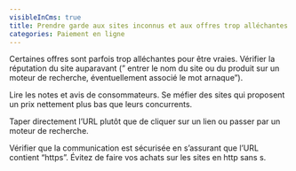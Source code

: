 ```yaml
---
visibleInCms: true
title: Prendre garde aux sites inconnus et aux offres trop alléchantes.
categories: Paiement en ligne
---
```

Certaines offres sont parfois trop alléchantes pour être vraies. Vérifier la réputation du site auparavant (” entrer le nom du site ou du produit sur un moteur de recherche, éventuellement associé le mot arnaque”). 

Lire les notes et avis de consommateurs. Se méfier des sites qui proposent un prix nettement plus bas que leurs concurrents. 

Taper directement l’URL plutôt que de cliquer sur un lien ou passer par un moteur de recherche. 

Vérifier que la communication est sécurisée en s’assurant que l’URL contient “https”. Évitez de faire vos achats sur les sites en http sans s.